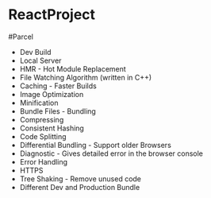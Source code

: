 # ReactProject

#Parcel
- Dev Build
- Local Server
- HMR - Hot Module Replacement
- File Watching Algorithm (written in C++)
- Caching - Faster Builds
- Image Optimization
- Minification
- Bundle Files - Bundling
- Compressing
- Consistent Hashing
- Code Splitting
- Differential Bundling - Support older Browsers
- Diagnostic - Gives detailed error in the browser console
- Error Handling
- HTTPS
- Tree Shaking - Remove unused code
- Different Dev and Production Bundle
